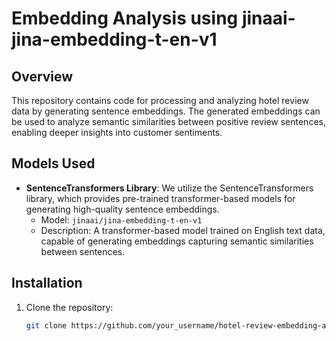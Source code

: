 # Embedding Analysis using jinaai-jina-embedding-t-en-v1


## Overview

This repository contains code for processing and analyzing hotel review data by generating sentence embeddings. The generated embeddings can be used to analyze semantic similarities between positive review sentences, enabling deeper insights into customer sentiments.

## Models Used

- **SentenceTransformers Library**: We utilize the SentenceTransformers library, which provides pre-trained transformer-based models for generating high-quality sentence embeddings.
    - Model: `jinaai/jina-embedding-t-en-v1`
    - Description: A transformer-based model trained on English text data, capable of generating embeddings capturing semantic similarities between sentences.

## Installation

1. Clone the repository:

   ```bash
   git clone https://github.com/your_username/hotel-review-embedding-analysis.git
